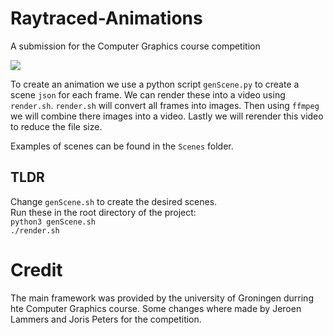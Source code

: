 # Raytraced-Animations
A submission for the Computer Graphics course competition

[![](http://img.youtube.com/vi/-m9zLEQgo_c/0.jpg)](http://www.youtube.com/watch?v=-m9zLEQgo_c "")

To create an animation we use a python script `genScene.py` to create a scene `json` for each frame. We can render these into a video using `render.sh`. `render.sh` will convert all frames into images. Then using `ffmpeg` we will combine there images into a video. Lastly we will rerender this video to reduce the file size.

Examples of scenes can be found in the `Scenes` folder.

## TLDR
Change `genScene.sh` to create the desired scenes. \
Run these in the root directory of the project: \
`python3 genScene.sh` \
`./render.sh`

# Credit
The main framework was provided by the university of Groningen durring hte Computer Graphics course. Some changes where made by Jeroen Lammers and Joris Peters for the competition.
